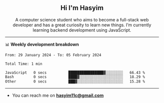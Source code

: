 <h2 align="center">Hi I'm Hasyim</h2>

<p align="center">A computer science student who aims to become a full-stack web developer and has a great curiosity to learn new things. I’m currently learning backend development using JavaScript.</p>

<!--![Anurag's GitHub stats](https://github-readme-stats-one-pink-11.vercel.app/api?username=hasyimashari&show_icons=true&theme=transparent&hide=contribs,prs)-->

---

📊 **Weekly development breakdown**

<!--START_SECTION:waka-->

```txt
From: 29 January 2024 - To: 05 February 2024

Total Time: 1 min

JavaScript   0 secs          ████████████████▓░░░░░░░░   66.43 %
Bash         0 secs          ████▓░░░░░░░░░░░░░░░░░░░░   18.29 %
Other        0 secs          ███▓░░░░░░░░░░░░░░░░░░░░░   15.28 %
```

<!--END_SECTION:waka-->

---

- You can reach me on **hasyim11c@gmail.com**
